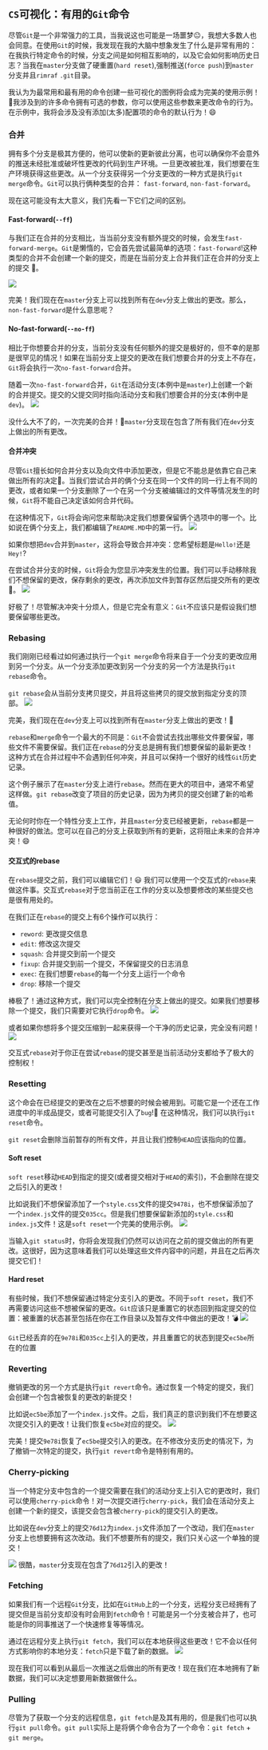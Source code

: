 ## `CS`可视化：有用的`Git`命令
尽管`Git`是一个非常强力的工具，当我说这也可能是一场噩梦😐，我想大多数人也会同意。在使用`Git`的时候，我发现在我的大脑中想象发生了什么是非常有用的：在我执行特定命令的时候，分支之间是如何相互影响的，以及它会如何影响历史日志？当我在`master`分支做了硬重置(`hard reset`),强制推送(`force push`)到`master`分支并且`rimraf` `.git`目录。

我认为为最常用和最有用的命令创建一些可视化的图例将会成为完美的使用示例！🥳我涉及到的许多命令拥有可选的参数，你可以使用这些参数来更改命令的行为。在示例中，我将会涉及没有添加(太多)配置项的命令的默认行为！😄

### 合并
拥有多个分支是极其方便的，他可以使新的更新彼此分离，也可以确保你不会意外的推送未经批准或破坏性更改的代码到生产环境。一旦更改被批准，我们想要在生产环境获得这些更改。从一个分支获得另一个分支更改的一种方式是执行`git merge`命令。`Git`可以执行俩种类型的合并： `fast-forward`, `non-fast-forward`。

现在这可能没有太大意义，我们先看一下它们之间的区别。

#### Fast-forward(`--ff`)
与我们正在合并的分支相比，当当前分支没有额外提交的时候，会发生`fast-forward-merge`。`Git`是懒惰的，它会首先尝试最简单的选项：`fast-forward`!这种类型的合并不会创建一个新的提交，而是在当前分支上合并我们正在合并的分支上的提交 🥳。

![](https://res.cloudinary.com/practicaldev/image/fetch/s--cT4TSe48--/c_limit%2Cf_auto%2Cfl_progressive%2Cq_66%2Cw_880/https://dev-to-uploads.s3.amazonaws.com/i/894znjv4oo9agqiz4dql.gif)

完美！我们现在在`master`分支上可以找到所有在`dev`分支上做出的更改。那么，`non-fast-forward`是什么意思呢？

#### No-fast-forward(`--no-ff`)
相比于你想要合并的分支，当前分支没有任何额外的提交是极好的，但不幸的是那是很罕见的情况！如果在当前分支上提交的更改在我们想要合并的分支上不存在，`Git`将会执行一次`no-fast-forward`合并。

随着一次`no-fast-forward`合并，`Git`在活动分支(本例中是`master`)上创建一个新的合并提交。提交的父提交同时指向活动分支和我们想要合并的分支(本例中是`dev`)。
![](https://res.cloudinary.com/practicaldev/image/fetch/s--zRZ0x2Vc--/c_limit%2Cf_auto%2Cfl_progressive%2Cq_66%2Cw_880/https://dev-to-uploads.s3.amazonaws.com/i/rf1o2b6eduboqwkigg3w.gif)

没什么大不了的，一次完美的合并！🎉`master`分支现在包含了所有我们在`dev`分支上做出的所有更改。

#### 合并冲突
尽管`Git`擅长如何合并分支以及向文件中添加更改，但是它不能总是依靠它自己来做出所有的决定🙂。当我们尝试合并的俩个分支在同一个文件的同一行上有不同的更改，或者如果一个分支删除了一个在另一个分支被编辑过的文件等情况发生的时候，`Git`将不能自己决定该如何合并代码。

在这种情况下，`Git`将会询问您来帮助决定我们想要保留俩个选项中的哪一个。比如说在俩个分支上，我们都编辑了`README.MD`中的第一行。
![](https://res.cloudinary.com/practicaldev/image/fetch/s--jXqGWUai--/c_limit%2Cf_auto%2Cfl_progressive%2Cq_auto%2Cw_880/https://dev-to-uploads.s3.amazonaws.com/i/m3nxmp67mqof5sa3iik9.png)

如果你想把`dev`合并到`master`，这将会导致合并冲突：您希望标题是`Hello!`还是`Hey!`?

在尝试合并分支的时候，`Git`将会为您显示冲突发生的位置。我们可以手动移除我们不想保留的更改，保存剩余的更改，再次添加文件到暂存区然后提交所有的更改🥳。
![](https://res.cloudinary.com/practicaldev/image/fetch/s--7lBksXwA--/c_limit%2Cf_auto%2Cfl_progressive%2Cq_66%2Cw_880/https://dev-to-uploads.s3.amazonaws.com/i/bcd5ajtoc0g5dxzmpfbq.gif)

好极了！尽管解决冲突十分烦人，但是它完全有意义：`Git`不应该只是假设我们想要保留哪些更改。

### Rebasing
我们刚刚已经看过如何通过执行一个`git merge`命令将来自于一个分支的更改应用到另一个分支。从一个分支添加更改到另一个分支的另一个方法是执行`git rebase`命令。

`git rebase`会从当前分支拷贝提交，并且将这些拷贝的提交放到指定分支的顶部。
![](https://res.cloudinary.com/practicaldev/image/fetch/s--EIY4OOcE--/c_limit%2Cf_auto%2Cfl_progressive%2Cq_66%2Cw_880/https://dev-to-uploads.s3.amazonaws.com/i/dwyukhq8yj2xliq4i50e.gif)

完美，我们现在在`dev`分支上可以找到所有在`master`分支上做出的更改！🎊

`rebase`和`merge`命令一个最大的不同是：`Git`不会尝试去找出哪些文件要保留，哪些文件不需要保留。我们正在`rebase`的分支总是拥有我们想要保留的最新更改！这种方式在合并过程中不会遇到任何冲突，并且可以保持一个很好的线性`Git`历史记录。

这个例子展示了在`master`分支上进行`rebase`。然而在更大的项目中，通常不希望这样做。`git rebase`改变了项目的历史记录，因为为拷贝的提交创建了新的哈希值。

无论何时你在一个特性分支上工作，并且`master`分支已经被更新，`rebase`都是一种很好的做法。您可以在自己的分支上获取到所有的更新，这将阻止未来的合并冲突！😄

#### 交互式的rebase
在`rebase`提交之前，我们可以编辑它们！😃 我们可以使用一个交互式的`rebase`来做这件事。交互式`rebase`对于您当前正在工作的分支以及想要修改的某些提交也是很有用处的。

在我们正在`rebase`的提交上有6个操作可以执行：
* `reword`: 更改提交信息
* `edit`: 修改这次提交
* `squash`: 合并提交到前一个提交
* `fixup`: 合并提交到前一个提交，不保留提交的日志消息
* `exec`: 在我们想要`rebase`的每一个分支上运行一个命令
* `drop`: 移除一个提交

棒极了！通过这种方式，我们可以完全控制在分支上做出的提交。如果我们想要移除一个提交，我们只需要对它执行`drop`命令。
![](https://res.cloudinary.com/practicaldev/image/fetch/s--P6jr7igd--/c_limit%2Cf_auto%2Cfl_progressive%2Cq_66%2Cw_880/https://dev-to-uploads.s3.amazonaws.com/i/msofpv7k6rcmpaaefscm.gif)

或者如果你想将多个提交压缩到一起来获得一个干净的历史记录，完全没有问题！
![](https://res.cloudinary.com/practicaldev/image/fetch/s--VSQt4g1V--/c_limit%2Cf_auto%2Cfl_progressive%2Cq_66%2Cw_880/https://dev-to-uploads.s3.amazonaws.com/i/bc1r460xx1i0blu0lnnm.gif)

交互式`rebase`对于你正在尝试`rebase`的提交甚至是当前活动分支都给予了极大的控制权！

### Resetting
这个命会在已经提交的更改在之后不想要的时候会被用到。可能它是一个还在工作进度中的半成品提交，或者可能提交引入了`bug`!🐛 在这种情况，我们可以执行`git reset`命令。

`git reset`会删除当前暂存的所有文件，并且让我们控制`HEAD`应该指向的位置。

#### Soft reset
`soft reset`移动`HEAD`到指定的提交(或者提交相对于`HEAD`的索引)，不会删除在提交之后引入的更改！

比如说我们不想保留添加了一个`style.css`文件的提交`9478i`，也不想保留添加了一个`index.js`文件的提交`035cc`。但是我们想要保留新添加的`style.css`和`index.js`文件！这是`soft reset`一个完美的使用示例。
![](https://res.cloudinary.com/practicaldev/image/fetch/s---GveiZe---/c_limit%2Cf_auto%2Cfl_progressive%2Cq_66%2Cw_880/https://dev-to-uploads.s3.amazonaws.com/i/je5240aqa5uw9d8j3ibb.gif)

当输入`git status`时，你将会发现我们仍然可以访问在之前的提交做出的所有更改。这很好，因为这意味着我们可以处理这些文件内容中的问题，并且在之后再次提交它们！

#### Hard reset
有些时候，我们不想保留通过特定分支引入的更改。不同于`soft reset`，我们不再需要访问这些不想被保留的更改。`Git`应该只是重置它的状态回到指定提交的位置：被重置的状态甚至包括在你在工作目录以及暂存文件中做出的更改！💣
![](https://res.cloudinary.com/practicaldev/image/fetch/s--GqjwnYkF--/c_limit%2Cf_auto%2Cfl_progressive%2Cq_66%2Cw_880/https://dev-to-uploads.s3.amazonaws.com/i/hlh0kowt3hov1xhcku38.gif)

`Git`已经丢弃的在`9e78i`和`035cc`上引入的更改，并且重置它的状态到提交`ec5be`所在的位置

### Reverting
撤销更改的另一个方式是执行`git revert`命令。通过恢复一个特定的提交，我们会创建一个包含被恢复的更改的新提交！

比如说`ec5be`添加了一个`index.js`文件。之后，我们真正的意识到我们不在想要这次提交引入的更改！让我们恢复`ec5be`对应的提交。
![](https://res.cloudinary.com/practicaldev/image/fetch/s--eckmvr2M--/c_limit%2Cf_auto%2Cfl_progressive%2Cq_66%2Cw_880/https://dev-to-uploads.s3.amazonaws.com/i/3kkd2ahn41zixs12xgpf.gif)

完美！提交`9e78i`恢复了`ec5be`提交引入的更改。在不修改分支历史的情况下，为了撤销一次特定的提交，执行`git revert`命令是特别有用的。

### Cherry-picking
当一个特定分支中包含的一个提交需要在我们的活动分支上引入它的更改时，我们可以使用`cherry-pick`命令！对一次提交进行`cherry-pick`，我们会在活动分支上创建一个新的提交，该提交会包含被`cherry-pick`的提交引入的更改。

比如说在`dev`分支上的提交`76d12`为`index.js`文件添加了一个改动，我们在`master`分支上也想要拥有这次改动。我们不想要所有的提交，我们只关心这一个单独的提交！

![](https://res.cloudinary.com/practicaldev/image/fetch/s--9vWP_K4S--/c_limit%2Cf_auto%2Cfl_progressive%2Cq_66%2Cw_880/https://dev-to-uploads.s3.amazonaws.com/i/2dkjx4yeaal10xyvj29v.gif)
很酷，`master`分支现在包含了`76d12`引入的更改！

### Fetching
如果我们有一个远程`Git`分支，比如在`GitHub`上的一个分支，远程分支已经拥有了提交但是当前分支却没有时会用到`fetch`命令！可能是另一个分支被合并了，也可能是你的同事推送了一个快速修复等等情况。

通过在远程分支上执行`git fetch`，我们可以在本地获得这些更改！它不会以任何方式影响你的本地分支：`fetch`只是下载了新的数据。
![](https://res.cloudinary.com/practicaldev/image/fetch/s--38PuARw2--/c_limit%2Cf_auto%2Cfl_progressive%2Cq_66%2Cw_880/https://dev-to-uploads.s3.amazonaws.com/i/bulx1voegfji4vwgndh4.gif)

现在我们可以看到从最后一次推送之后做出的所有更改！现在我们在本地拥有了新数据，我们可以决定想要用新数据做什么。

### Pulling
尽管为了获取一个分支的远程信息，`git fetch`是及其有用的，但是我们也可以执行`git pull`命令。`git pull`实际上是将俩个命令合为了一个命令：`git fetch` + `git merge`。